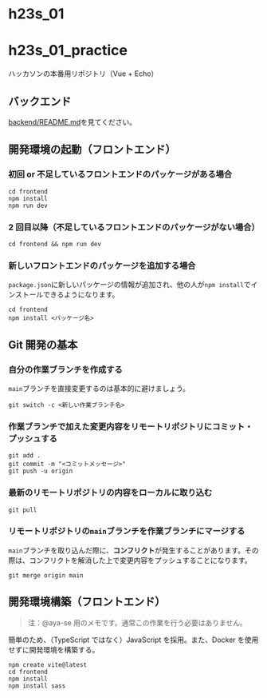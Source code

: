 # h23s_01

# h23s_01_practice

ハッカソンの本番用リポジトリ（Vue + Echo）

## バックエンド

[backend/README.md](backend/README.md)を見てください。

## 開発環境の起動（フロントエンド）

### 初回 or 不足しているフロントエンドのパッケージがある場合

```shell
cd frontend
npm install
npm run dev
```

### 2 回目以降（不足しているフロントエンドのパッケージがない場合）

```shell
cd frontend && npm run dev
```

### 新しいフロントエンドのパッケージを追加する場合

`package.json`に新しいパッケージの情報が追加され、他の人が`npm install`でインストールできるようになります。

```shell
cd frontend
npm install <パッケージ名>
```

## Git 開発の基本

### 自分の作業ブランチを作成する

`main`ブランチを直接変更するのは基本的に避けましょう。

```shell
git switch -c <新しい作業ブランチ名>
```

### 作業ブランチで加えた変更内容をリモートリポジトリにコミット・プッシュする

```shell
git add .
git commit -m "<コミットメッセージ>"
git push -u origin
```

### 最新のリモートリポジトリの内容をローカルに取り込む

```
git pull
```

### リモートリポジトリの`main`ブランチを作業ブランチにマージする

`main`ブランチを取り込んだ際に、**コンフリクト**が発生することがあります。その際は、コンフリクトを解消した上で変更内容をプッシュすることになります。

```shell
git merge origin main
```

## 開発環境構築（フロントエンド）

> 注：@aya-se 用のメモです。通常この作業を行う必要はありません。

簡単のため、（TypeScript ではなく）JavaScript を採用。また、Docker を使用せずに開発環境を構築する。

```
npm create vite@latest
cd frontend
npm install
npm install sass
```
